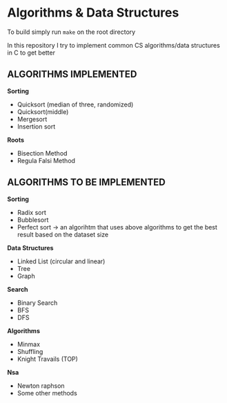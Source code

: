 # Algorithms & Data Structures

To build simply run `make` on the root directory

In this repository I try to implement common CS algorithms/data structures in C to get better

## ALGORITHMS IMPLEMENTED

**Sorting**

- Quicksort (median of three, randomized)
- Quicksort(middle)
- Mergesort
- Insertion sort

**Roots**

- Bisection Method
- Regula Falsi Method

## ALGORITHMS TO BE IMPLEMENTED

 **Sorting**

- Radix sort
- Bubblesort
- Perfect sort -> an algorihtm that uses above algorithms to get the best result based on the dataset size

**Data Structures**

- Linked List (circular and linear)
- Tree
- Graph

**Search**

- Binary Search
- BFS
- DFS

**Algorithms**
- Minmax
- Shuffling
- Knight Travails (TOP)

**Nsa**

- Newton raphson
- Some other methods
